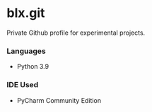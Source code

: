 # blx.git
Private Github profile for experimental projects.

### Languages
- Python 3.9

### IDE Used
- PyCharm Community Edition 

